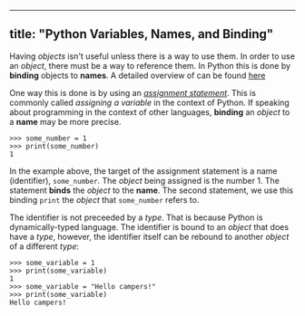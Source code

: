 
---
title: "Python Variables, Names, and Binding"
---

Having _objects_ isn't useful unless there is a way to use them. In order to use an _object_, there must be a way to reference them. In Python this is done by **binding** objects to **names**. A detailed overview of can be found [here](https://docs.python.org/3/reference/executionmodel.html)

One way this is done is by using an [_assignment statement_](https://docs.python.org/3/reference/simple_stmts.html#assignment-statements). This is commonly called _assigning a variable_ in the context of Python. If speaking about programming in the context of other languages, **binding** an _object_ to a **name** may be more precise.

    >>> some_number = 1
    >>> print(some_number)
    1

In the example above, the target of the assignment statement is a name (identifier), `some_number`. The _object_ being assigned is the number 1\. The statement **binds** the _object_ to the **name**. The second statement, we use this binding `print` the _object_ that `some_number` refers to.

The identifier is not preceeded by a _type_. That is because Python is dynamically-typed language. The identifier is bound to an _object_ that does have a _type_, however, the identifier itself can be rebound to another _object_ of a different _type_:

    >>> some_variable = 1
    >>> print(some_variable)
    1
    >>> some_variable = "Hello campers!"
    >>> print(some_variable)
    Hello campers!
